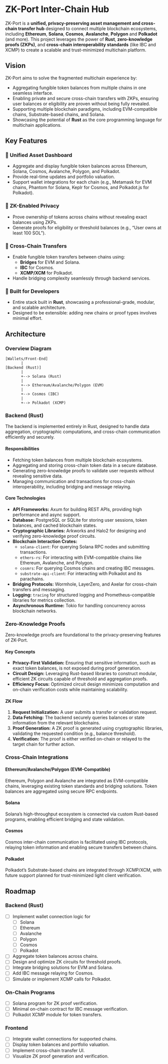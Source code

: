 # ZK-Port Inter-Chain Hub

ZK-Port is a **unified, privacy-preserving asset management and cross-chain transfer hub** designed to connect multiple blockchain ecosystems, including **Ethereum**, **Solana**, **Cosmos**, **Avalanche**, **Polygon** and **Polkadot** (and more). This project leverages the power of **Rust**, **zero-knowledge proofs (ZKPs)**, and **cross-chain interoperability standards** (like IBC and XCMP) to create a scalable and trust-minimized multichain platform.

## Vision

ZK-Port aims to solve the fragmented multichain experience by:

- Aggregating fungible token balances from multiple chains in one seamless interface.
- Enabling private and secure cross-chain transfers with ZKPs, ensuring user balances or eligibility are proven without being fully revealed.
- Supporting multiple blockchain paradigms, including EVM-compatible chains, Substrate-based chains, and Solana.
- Showcasing the potential of **Rust** as the core programming language for multichain applications.

## Key Features

### 🔵 Unified Asset Dashboard

- Aggregate and display fungible token balances across Ethereum, Solana, Cosmos, Avalanche, Polygon, and Polkadot.
- Provide real-time updates and portfolio valuation.
- Support wallet integrations for each chain (e.g., Metamask for EVM chains, Phantom for Solana, Keplr for Cosmos, and Polkadot.js for Polkadot).

### 🔵 ZK-Enabled Privacy

- Prove ownership of tokens across chains without revealing exact balances using ZKPs.
- Generate proofs for eligibility or threshold balances (e.g., “User owns at least 100 SOL”).

### 🔵 Cross-Chain Transfers

- Enable fungible token transfers between chains using:
  - **Bridges** for EVM and Solana.
  - **IBC** for Cosmos.
  - **XCMP/XCM** for Polkadot.
- Handle bridging complexity seamlessly through backend services.

### 🔵 Built for Developers

- Entire stack built in **Rust**, showcasing a professional-grade, modular, and scalable architecture.
- Designed to be extensible: adding new chains or proof types involves minimal effort.

## Architecture

### Overview Diagram

```plaintext
[Wallets/Front-End]
       |
[Backend (Rust)]
       |
       +--> Solana (Rust)
       |
       +--> Ethereum/Avalanche/Polygon (EVM)
       |
       +--> Cosmos (IBC)
       |
       +--> Polkadot (XCMP)
```

### Backend (Rust)

The backend is implemented entirely in Rust, designed to handle data aggregation, cryptographic computations, and cross-chain communication efficiently and securely.

#### Responsibilities

- Fetching token balances from multiple blockchain ecosystems.
- Aggregating and storing cross-chain token data in a secure database.
- Generating zero-knowledge proofs to validate user requests without revealing sensitive data.
- Managing communication and transactions for cross-chain interoperability, including bridging and message relaying.

#### Core Technologies

- **API Frameworks:** Axum for building REST APIs, providing high performance and async support.
- **Database:** PostgreSQL or SQLite for storing user sessions, token balances, and cached blockchain states.
- **Cryptographic Libraries:** Arkworks and Halo2 for designing and verifying zero-knowledge proof circuits.
- **Blockchain Interaction Crates:**
  - `solana-client`: For querying Solana RPC nodes and submitting transactions.
  - `ethers-rs`: For interacting with EVM-compatible chains like Ethereum, Avalanche, and Polygon.
  - `cosmrs`: For querying Cosmos chains and creating IBC messages.
  - `substrate-api-client`: For interacting with Polkadot and its parachains.
- **Bridging Protocols:** Wormhole, LayerZero, and Axelar for cross-chain transfers and messaging.
- **Logging:** `tracing` for structured logging and Prometheus-compatible libraries for metrics collection.
- **Asynchronous Runtime:** Tokio for handling concurrency across blockchain networks.

### Zero-Knowledge Proofs

Zero-knowledge proofs are foundational to the privacy-preserving features of ZK-Port.

#### Key Concepts

- **Privacy-First Validation:** Ensuring that sensitive information, such as exact token balances, is not exposed during proof generation.
- **Circuit Design:** Leveraging Rust-based libraries to construct modular, efficient ZK circuits capable of threshold and aggregation proofs.
- **Efficiency Focus:** Optimized circuit design minimizes computation and on-chain verification costs while maintaining scalability.

#### ZK Flow

1. **Request Initialization:** A user submits a transfer or validation request.
2. **Data Fetching:** The backend securely queries balances or state information from the relevant blockchains.
3. **Proof Generation:** A ZK proof is generated using cryptographic libraries, validating the requested condition (e.g., balance threshold).
4. **Verification:** The proof is either verified on-chain or relayed to the target chain for further action.

### Cross-Chain Integrations

#### Ethereum/Avalanche/Polygon (EVM-Compatible)

Ethereum, Polygon and Avalanche are integrated as EVM-compatible chains, leveraging existing token standards and bridging solutions. Token balances are aggregated using secure RPC endpoints.

#### Solana

Solana’s high-throughput ecosystem is connected via custom Rust-based programs, enabling efficient bridging and state validation.

#### Cosmos

Cosmos inter-chain communication is facilitated using IBC protocols, relaying token information and enabling secure transfers between chains.

#### Polkadot

Polkadot’s Substrate-based chains are integrated through XCMP/XCM, with future support planned for trust-minimized light client verification.

## Roadmap

### Backend (Rust)

- [ ] Implement wallet connection logic for
  - [ ] Solana
  - [ ] Ethereum
  - [ ] Avalanche
  - [ ] Polygon
  - [ ] Cosmos
  - [ ] Polkadot
- [ ] Aggregate token balances across chains.
- [ ] Design and optimize ZK circuits for threshold proofs.
- [ ] Integrate bridging solutions for EVM and Solana.
- [ ] Add IBC message relaying for Cosmos.
- [ ] Simulate or implement XCMP calls for Polkadot.

### On-Chain Programs

- [ ] Solana program for ZK proof verification.
- [ ] Minimal on-chain contract for IBC message verification.
- [ ] Polkadot XCMP module for token transfers.

### Frontend

- [ ] Integrate wallet connections for supported chains.
- [ ] Display token balances and portfolio valuation.
- [ ] Implement cross-chain transfer UI.
- [ ] Visualize ZK proof generation and verification.
